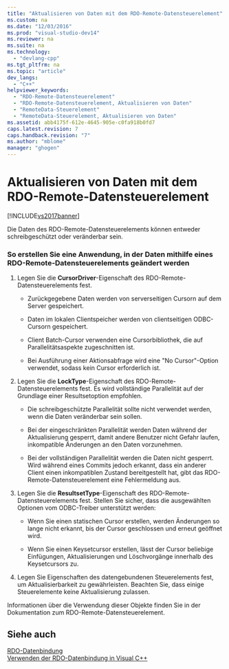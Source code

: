 ```yaml
---
title: "Aktualisieren von Daten mit dem RDO-Remote-Datensteuerelement"
ms.custom: na
ms.date: "12/03/2016"
ms.prod: "visual-studio-dev14"
ms.reviewer: na
ms.suite: na
ms.technology: 
  - "devlang-cpp"
ms.tgt_pltfrm: na
ms.topic: "article"
dev_langs: 
  - "C++"
helpviewer_keywords: 
  - "RDO-Remote-Datensteuerelement"
  - "RDO-Remote-Datensteuerelement, Aktualisieren von Daten"
  - "RemoteData-Steuerelement"
  - "RemoteData-Steuerelement, Aktualisieren von Daten"
ms.assetid: abb4175f-612e-4645-905e-c0fa918b0fd7
caps.latest.revision: 7
caps.handback.revision: "7"
ms.author: "mblome"
manager: "ghogen"
---
```

# Aktualisieren von Daten mit dem RDO-Remote-Datensteuerelement
[!INCLUDE[vs2017banner](../../assembler/inline/includes/vs2017banner.md)]

Die Daten des RDO\-Remote\-Datensteuerelements können entweder schreibgeschützt oder veränderbar sein.  
  
### So erstellen Sie eine Anwendung, in der Daten mithilfe eines RDO\-Remote\-Datensteuerelements geändert werden  
  
1.  Legen Sie die **CursorDriver**\-Eigenschaft des RDO\-Remote\-Datensteuerelements fest.  
  
    -   Zurückgegebene Daten werden von serverseitigen Cursorn auf dem Server gespeichert.  
  
    -   Daten im lokalen Clientspeicher werden von clientseitigen ODBC\-Cursorn gespeichert.  
  
    -   Client Batch\-Cursor verwenden eine Cursorbibliothek, die auf Parallelitätsaspekte zugeschnitten ist.  
  
    -   Bei Ausführung einer Aktionsabfrage wird eine "No Cursor"\-Option verwendet, sodass kein Cursor erforderlich ist.  
  
2.  Legen Sie die **LockType**\-Eigenschaft des RDO\-Remote\-Datensteuerelements fest.  Es wird vollständige Parallelität auf der Grundlage einer Resultsetoption empfohlen.  
  
    -   Die schreibgeschützte Parallelität sollte nicht verwendet werden, wenn die Daten veränderbar sein sollen.  
  
    -   Bei der eingeschränkten Parallelität werden Daten während der Aktualisierung gesperrt, damit andere Benutzer nicht Gefahr laufen, inkompatible Änderungen an den Daten vorzunehmen.  
  
    -   Bei der vollständigen Parallelität werden die Daten nicht gesperrt. Wird während eines Commits jedoch erkannt, dass ein anderer Client einen inkompatiblen Zustand bereitgestellt hat, gibt das RDO\-Remote\-Datensteuerelement eine Fehlermeldung aus.  
  
3.  Legen Sie die **ResultsetType**\-Eigenschaft des RDO\-Remote\-Datensteuerelements fest.  Stellen Sie sicher, dass die ausgewählten Optionen vom ODBC\-Treiber unterstützt werden:  
  
    -   Wenn Sie einen statischen Cursor erstellen, werden Änderungen so lange nicht erkannt, bis der Cursor geschlossen und erneut geöffnet wird.  
  
    -   Wenn Sie einen Keysetcursor erstellen, lässt der Cursor beliebige Einfügungen, Aktualisierungen und Löschvorgänge innerhalb des Keysetcursors zu.  
  
4.  Legen Sie Eigenschaften des datengebundenen Steuerelements fest, um Aktualisierbarkeit zu gewährleisten.  Beachten Sie, dass einige Steuerelemente keine Aktualisierung zulassen.  
  
 Informationen über die Verwendung dieser Objekte finden Sie in der Dokumentation zum RDO\-Remote\-Datensteuerelement.  
  
## Siehe auch  
 [RDO\-Datenbindung](../../data/ado-rdo/rdo-databinding.md)   
 [Verwenden der RDO\-Datenbindung in Visual C\+\+](../../data/ado-rdo/using-rdo-databinding-in-visual-cpp.md)